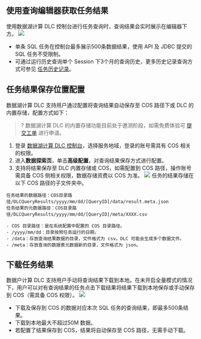 ## 使用查询编辑器获取任务结果
使用数据湖计算 DLC 控制台进行任务查询时，查询结果会实时展示在编辑器下方。
![](https://qcloudimg.tencent-cloud.cn/raw/b7f4b3c596b08b8e33549c623944bf41.png)
- 单条 SQL 任务在控制台最多展示500条数据结果，使用 API 及 JDBC 提交的 SQL 任务不受限制。
- 可通过运行历史查询单个 Session 下3个月的查询历史，更多历史记录查询方式可参见 [任务历史记录](https://cloud.tencent.com/document/product/1342/61874)。


## 任务结果保存位置配置
数据湖计算 DLC 支持用户通过配置将查询结果自动保存至 COS 路径下或 DLC 的内置存储，配置方式如下：
>? 数据湖计算 DLC 的内置存储功能目前处于邀测阶段，如需免费体验可 [提交工单](https://console.cloud.tencent.com/workorder/category) 进行申请。

1. 登录 [数据湖计算 DLC 控制台](https://console.cloud.tencent.com/dlc)，选择服务地域，登录的账号需具有 COS 相关的权限。
2. 进入**数据探索页**，单击**高级配置**，对查询结果保存方式进行配置。
3. 支持将结果保存至 DLC 内置存储或 COS，如需配置到 COS 路径，操作账号需具备 COS 侧相关权限，数据存储资费以 COS 为准。
![](https://qcloudimg.tencent-cloud.cn/raw/892d20c8d5ceb3815fe6c4be3e00387b.png)
任务的结果存储在以下 COS 路径的子文件夹中。
```
任务结果的数据路径：COS目录路径/DLCQueryResults/yyyy/mm/dd/[QueryID]/data/result.meta.json
任务结果的元数据路径：COS目录路径/DLCQueryResults/yyyy/mm/dd/[QueryID]/meta/XXXX.csv
```
	- COS 目录路径：是在系统配置中配置的 COS 目录路径。
	- /yyyy/mm/dd：目录按照任务运行的日期。
	- /data：存放查询结果数据的目录，文件格式为 csv。DLC 可能会生成多个数据文件。
	- /meta：存放查询的数据表元数据新的目录，文件格式为 json。

## 下载任务结果
数据户计算 DLC 支持用户手动将查询结果下载到本地。在未开启全量模式的情况下，用户可以对有查询结果的任务点击下载结果将结果下载到本地保存或手动保存到 COS（需具备 COS 权限）。
![](https://qcloudimg.tencent-cloud.cn/raw/889fb97d205d431778cb10eadc1894d0.png)
- 下载及保存到 COS 的数据对应本次 SQL 任务的查询结果，即最多500条结果。
- 下载到本地最大不超过50M 数据。
- 若配置了结果保存到 COS，结果将自动保存至 COS 路径，无需手动下载。


